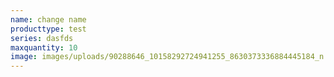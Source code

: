 ```yaml
---
name: change name
producttype: test
series: dasfds
maxquantity: 10
image: images/uploads/90288646_10158292724941255_8630373336884445184_n.jpg
---
```

